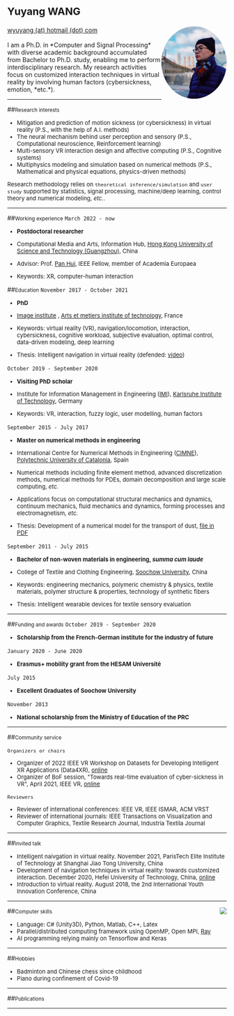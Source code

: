 

<!-- 设置分栏的方法来自于：https://www.v2ex.com/t/132636 
设置图片边框：https://blog.csdn.net/ProgramChangesWorld/article/details/51702679
-->

<style type="text/css">
	.image1{
		border-radius: 100%;
		overflow: hidden;
		width: 150px;
	}
	
	.image2{
           width:210px; 
           overflow: hidden; 
           border-radius:20%; 
	}
	
</style>
	

<!-- 注释
<div  align="right"> 
<img src="id.jpg" width="" height="">
</div>
-->

# <small>Yuyang WANG</small> 


<div>
<div style="float:left">
	<a href="mailto:wyuyang@hotmail.com">wyuyang (at) hotmail (dot) com</a>
	<br>
	<a href="https://github.com/yywangvr" >
	  <i class="fa fa-github"> </i>
	</a>
	<a href=" https://www.linkedin.com/in/yywangvr/" >
	 <i class="fa fa-linkedin" aria-hidden="true"></i>
	</a>
	<a href="https://twitter.com/yyuwang_" >
	<i class="fa fa-twitter"> </i>
	</a>
   </br>		
</div>


<div style="float:right">
	<img class ="image1" src="./media/id.jpg" width="" height="">
</div>

</div>


<!-- 注释
[wyuyang (at) hotmail (dot) com](mailto:wyuyang@hotmail.com)
<a href="https://github.com/yywangvr" >
  <i class="fa fa-github"> </i>
</a>
<a href=" https://www.linkedin.com/in/yywangvr/" >
 <i class="fa fa-linkedin" aria-hidden="true"></i>
</a>
<a href="https://twitter.com/yyuwang_" >
<i class="fa fa-twitter"> </i>
</a>
-->

<br>
<br>I am a Ph.D. in *Computer and Signal Processing* with diverse academic background accumulated from Bachelor to Ph.D. study, enabling me to perform interdisciplinary research. My research activities focus on customized interaction techniques in virtual reality by involving human factors (cybersickness, emotion, *etc.*).



----

##<small>Research interests</small>
<font size=2>

- Mitigation and prediction of motion sickness (or cybersickness) in virtual reality (P.S., with the help of A.I. methods) 
- The neural mechanism behind user perception and sensory (P.S., Computational neuroscience, Reinforcement learning)
- Multi-sensory VR interaction design and affective computing (P.S., Cognitive systems)
- Multiphysics modeling and simulation based on numerical methods (P.S., Mathematical and physical equations, physics-driven methods)

Research methodology relies on `theoretical inference/simulation` and `user study` supported by statistics, signal processing, machine/deep learning, control theory and numerical modeling, *etc.*.

</font>

----

##<small>Working experience</small>
`March 2022 - now`
<font size=2>
- __Postdoctoral researcher__

- Computational Media and Arts, Information Hub, [Hong Kong University of Science and Technology (Guangzhou)](https://hkust-gz.edu.cn), China
- Advisor: Prof. [Pan Hui](https://cse.hkust.edu.hk/~panhui/index.html), IEEE Fellow, member of Academia Europaea
- Keywords: XR, computer-human interaction

</font>


##<small>Education</small>
`November 2017 - October 2021 `
<font size=2>
- __PhD__

- [Image institute](http://institutimage.ensam.eu/homepage-institut-image-102267.kjsp?RH=1417091979616&RF=1417092040212) , [Arts et metiers institute of technology](https://artsetmetiers.fr), France
- Keywords: virtual reality (VR), navigation/locomotion, interaction, cybersickness, cognitive workload, subjective evaluation, optimal control, data-driven modeling, deep learning
- Thesis: Intelligent navigation in virtual reality (defended: [video](https://youtu.be/JGA4uBs61dc))

</font>


`October 2019 - September 2020`
<font size=2>
- __Visiting PhD scholar__

- Institute for Information Management in Engineering ([IMI](https://www.imi.kit.edu)), [Karlsruhe Institute of Technology](https://www.kit.edu/english/index.php), Germany
- Keywords: VR, interaction, fuzzy logic, user modelling, human factors

</font>

`September 2015 - July 2017`
<font size=2>
- __Master on numerical methods in engineering__

- International Centre for Numerical Methods in Engineering ([CIMNE](https://www.cimne.com)), [Polytechnic University of Catalonia](https://www.upc.edu/en/homepage), Spain
- Numerical methods including finite element method, advanced discretization methods, numerical methods for PDEs, domain decomposition and large scale computing, *etc.*
- Applications focus on computational structural mechanics and dynamics, continuum mechanics, fluid mechanics and dynamics, forming processes and electromagnetism, *etc.*
- Thesis: Development of a numerical model for the transport of dust, [file in PDF](/media/yuyangMasterThesis.pdf) 

</font>

`September 2011 - July 2015`
<font size=2>
-  __Bachelor of non-woven materials in engineering, *summa cum laude*__

- College of Textile and Clothing Engineering, [Soochow University](https://www.suda.edu.cn/eng/), China
- Keywords: engineering mechanics, polymeric chemistry & physics, textile materials, polymer structure & properties, technology of synthetic fibers
- Thesis: Intelligent wearable devices for textile sensory evaluation

</font>

----

##<small>Funding and awards</small>
`October 2019 - September 2020`
<font size=2>
- __Scholarship from the French-German institute for the industry of future__
</font>

`January 2020 - June 2020`
<font size=2>
- __Erasmus+ mobility grant from the HESAM Université__
</font>

`July 2015 `
<font size=2>
- __Excellent Graduates of Soochow University__
</font>


`November 2013 `
<font size=2>
- __National scholarship from the Ministry of Education of the PRC__
</font>

----




##<small>Community service</small>
<font size=2>

`Organizers or chairs`

- Organizer of 2022 IEEE VR Workshop on Datasets for Developing Intelligent XR Applications (Data4XR), [online](https://ieeevr.org/2022/contribute/workshoppapers/#Data4XR)
- Organizer of BoF session, "Towards real-time evaluation of cyber-sickness in VR", April 2021, IEEE VR, [online](https://ieeevr.org/2021/program/bofs/)

`Reviewers`

- Reviewer of international conferences: IEEE VR, IEEE ISMAR, ACM VRST
- Reviewer of international journals: IEEE Transactions on Visualization and Computer Graphics, Textile Research Journal, Industria Textila Journal

</font>

----

##<small>Invited talk</small>
<font size=2>
	
- Intelligent naivgation in virtual reality. November 2021, ParisTech Elite Institute of Technology at Shanghai Jiao Tong University,  China	
- Development of navigation techniques in virtual reality: towards customized interaction. December 2020, Hefei University of Technology, China, [online](http://www.hfut.edu.cn/info/1036/6935.htm)
- Introduction to virtual reality. August 2018, the 2nd International Youth Innovation Conference, China

</font>

----


<div style="float:right">
	<img class="image2" src="https://github-readme-stats.vercel.app/api/top-langs/?username=yywangvr&layout=compact&hide_border=true&langs_count=10">
</div>

##<small>Computer skills</small>


<font size=2>

- Language: C# (Unity3D), Python, Matlab, C++, Latex 
- Parallel/distributed computing framework using OpenMP, Open MPI, [Ray](https://ray.io) 
- AI programming relying mainly on Tensorflow and Keras

</font>

---



##<small>Hobbies</small>
<font size=2>

- Badminton and Chinese chess since childhood
- Piano during confinement of Covid-19

</font>

----

##<small>Publications</small>
<script src="https://bibbase.org/service/mendeley/4b66b327-35ad-3956-a9a2-307331dd9988?jsonp=1?&owner=Wang,Yuyang&theme=default&fullnames=0">
</script>

----



<!-- 地球仪统计访客信息-->
<div align="center">
<script type="text/javascript" src="//rf.revolvermaps.com/0/0/8.js?i=5d4f8mo2j0d&amp;m=7&amp;c=ff0000&amp;cr1=ffffff&amp;f=arial&amp;l=33&amp;s=280" async="async"></script>
</div>


<!-- 访客统计：
<div style="float:left">
<script src="https://apps.elfsight.com/p/platform.js" defer></script>
<div class="elfsight-app-cbccd487-043a-4559-b59c-134294ef3b20"></div>
</div>
-->


<!-- 通过邮箱联系我： contact form-->
<script src="https://apps.elfsight.com/p/platform.js" defer></script>
<div class="elfsight-app-602f8d4e-e7e1-4a75-9aac-df3739b01748"></div>

<!-- 分享到社交媒体: social media icons, 暂时不用了。
<script src="https://apps.elfsight.com/p/platform.js" defer></script>
<div class="elfsight-app-5b627863-4d01-4779-b6bd-53df1536602d"></div>
-->

<!-- Go to www.addthis.com/dashboard to customize your tools -->
<script type="text/javascript" src="//s7.addthis.com/js/300/addthis_widget.js#pubid=ra-6001d169567f8288"></script>












